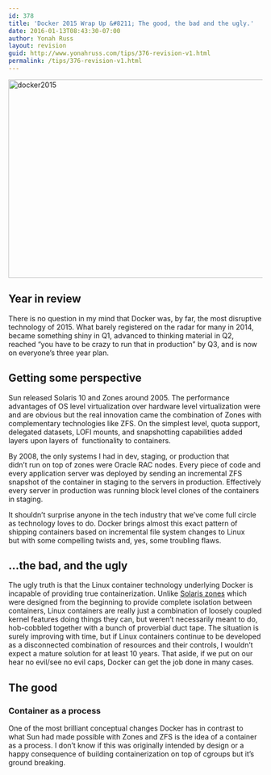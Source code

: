 ```yaml
---
id: 378
title: 'Docker 2015 Wrap Up &#8211; The good, the bad and the ugly.'
date: 2016-01-13T08:43:30-07:00
author: Yonah Russ
layout: revision
guid: http://www.yonahruss.com/tips/376-revision-v1.html
permalink: /tips/376-revision-v1.html
---
```

<img class="aligncenter size-full wp-image-377" src="http://www.yonahruss.com/wordpress/wp-content/uploads/2016/01/docker2015.jpg" alt="docker2015" width="698" height="393" srcset="http://www.yonahruss.com/wordpress/wp-content/uploads/2016/01/docker2015.jpg 698w, http://www.yonahruss.com/wordpress/wp-content/uploads/2016/01/docker2015-300x169.jpg 300w" sizes="(max-width: 698px) 100vw, 698px" />

## Year in review

There is no question in my mind that Docker was, by far, the most disruptive technology of 2015. What barely registered on the radar for many in 2014, became something shiny in Q1, advanced to thinking material in Q2, reached &#8220;you have to be crazy to run that in production&#8221; by Q3, and is now on everyone&#8217;s three year plan.

## Getting some perspective

Sun released Solaris 10 and Zones around 2005. The performance advantages of OS level virtualization over hardware level virtualization were and are obvious but the real innovation came the combination of Zones with complementary technologies like ZFS. On the simplest level, quota support, delegated datasets, LOFI mounts, and snapshotting capabilities added layers upon layers of  functionality to containers.

By 2008, the only systems I had in dev, staging, or production that didn&#8217;t run on top of zones were Oracle RAC nodes. Every piece of code and every application server was deployed by sending an incremental ZFS snapshot of the container in staging to the servers in production. Effectively every server in production was running block level clones of the containers in staging.

It shouldn&#8217;t surprise anyone in the tech industry that we&#8217;ve come full circle as technology loves to do. Docker brings almost this exact pattern of shipping containers based on incremental file system changes to Linux but with some compelling twists and, yes, some troubling flaws.

## &#8230;the bad, and the ugly

The ugly truth is that the Linux container technology underlying Docker is incapable of providing true containerization. Unlike <a href="http://us-east.manta.joyent.com/jmc/public/opensolaris/ARChive/PSARC/2002/174/zones-design.spec.opensolaris.pdf" target="_blank">Solaris zones</a> which were designed from the beginning to provide complete isolation between containers, Linux containers are really just a combination of loosely coupled kernel features doing things they can, but weren&#8217;t necessarily meant to do, hob-cobbled together with a bunch of proverbial duct tape. The situation is surely improving with time, but if Linux containers continue to be developed as a disconnected combination of resources and their controls, I wouldn&#8217;t expect a mature solution for at least 10 years. That aside, if we put on our hear no evil/see no evil caps, Docker can get the job done in many cases.

## The good

### Container as a process

One of the most brilliant conceptual changes Docker has in contrast to what Sun had made possible with Zones and ZFS is the idea of a container as a process. I don&#8217;t know if this was originally intended by design or a happy consequence of building containerization on top of cgroups but it&#8217;s ground breaking.